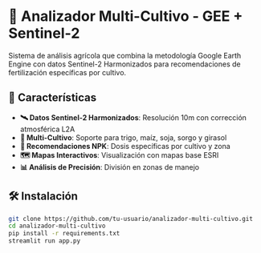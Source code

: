 # 🌱 Analizador Multi-Cultivo - GEE + Sentinel-2

Sistema de análisis agrícola que combina la metodología Google Earth Engine con datos Sentinel-2 Harmonizados para recomendaciones de fertilización específicas por cultivo.

## 🚀 Características

- **🛰️ Datos Sentinel-2 Harmonizados**: Resolución 10m con corrección atmosférica L2A
- **🌱 Multi-Cultivo**: Soporte para trigo, maíz, soja, sorgo y girasol
- **🎯 Recomendaciones NPK**: Dosis específicas por cultivo y zona
- **🗺️ Mapas Interactivos**: Visualización con mapas base ESRI
- **📊 Análisis de Precisión**: División en zonas de manejo

## 🛠️ Instalación

```bash
git clone https://github.com/tu-usuario/analizador-multi-cultivo.git
cd analizador-multi-cultivo
pip install -r requirements.txt
streamlit run app.py

